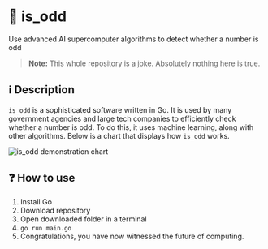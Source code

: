 # 🔢 is_odd
Use advanced AI supercomputer algorithms to detect whether a number is odd

> **Note:** This whole repository is a joke. Absolutely nothing here is true.

## ℹ️ Description
`is_odd` is a sophisticated software written in Go. It is used by many government
agencies and large tech companies to efficiently check whether a number is odd. To
do this, it uses machine learning, along with other algorithms. Below is a chart
that displays how `is_odd` works.

![is_odd demonstration chart](https://user-images.githubusercontent.com/67660019/122412443-dbca4b80-cf85-11eb-8320-03c650d55beb.png)

## ❓ How to use
1. Install Go
2. Download repository
3. Open downloaded folder in a terminal
4. `go run main.go`
5. Congratulations, you have now witnessed the future of computing.